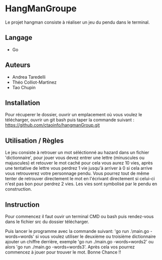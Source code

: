 # HangManGroupe

Le projet hangman consiste à réaliser un jeu du pendu dans le terminal.

## Langage

 - Go

## Auteurs

- Andrea Taredelli
- Théo Colliot-Martinez
- Tao Chupin

## Installation 

Pour récuperer le dossier, ouvrir un emplacement où vous voulez le télécharger, ouvrir un
git bash puis taper la commande suivant : https://github.com/ctaoinfo/hangmanGroup.git

## Utilisation / Règles

Le jeu consiste à retrouer un mot séléctionné au hazard dans un fichier 'dictionnaire', pour jouer vous devez entrer une lettre (minuscules ou majuscules) 
et retouver le mot caché pour cela vous aurez 10 vies, après une tentative de lettre vous perdrez 1 vie jusqu'à arriver à 0 si cela arrive vous retrouverez 
votre personnage pendu.
Vous pourrez tout de même tenter de retrouver directement le mot en l'écrivant directement si celui-ci n'est pas bon pour perdrez 2 vies.
Les vies sont symbolisé par le pendu en construction.

## Instruction

Pour commencez il faut ouvir un terminal CMD ou bash puis rendez-vous dans le fichier src du dossier télécharger.

Puis lancer le programme avec la commande suivant: 'go run .\main.go -words=words'
si vous voulez utiliser le deuxième ou troisième dictionnaire ajouter un chiffre derrière, exemple 'go run ./main.go -words=words2' 
ou alors 'go run ./main.go -words=words3'.
Après cela vos pourrez commencez à jouer pour trouver le mot.
Bonne Chance !!
